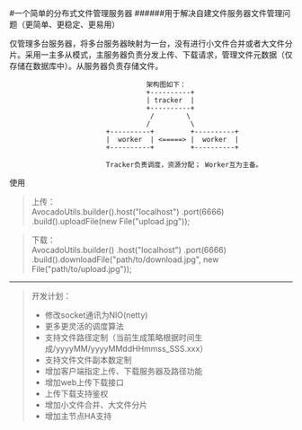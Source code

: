 #一个简单的分布式文件管理服务器
######用于解决自建文件服务器文件管理问题（更简单、更稳定、更易用）


仅管理多台服务器，将多台服务器映射为一台，没有进行小文件合并或者大文件分片。采用一主多从模式，主服务器负责分发上传、下载请求，管理文件元数据（仅存储在数据库中）。从服务器负责存储文件。


                                      架构图如下：
                                      +----------+
                                      | tracker  |  
                                      +----------+
                                       /        \
                                      /          \
                            +----------+         +----------+
                            |  worker  | <=====> |  worker  |  
                            +----------+         +----------+
                            
                            Tracker负责调度，资源分配； Worker互为主备。

使用
>上传：  
AvocadoUtils.builder().host("localhost")
                .port(6666)
                .build().uploadFile(new File("upload.jpg"));

>下载：  
AvocadoUtils.builder()
                .host("localhost")
                .port(6666)
                .build().downloadFile("path/to/download.jpg", new File("path/to/upload.jpg"));

---

>开发计划：
>- 修改socket通讯为NIO(netty)
>- 更多更灵活的调度算法
>- 支持文件路径定制（当前生成策略根据时间生成/yyyyMM/yyyyMMddHHmmss_SSS.xxx）
>- 支持文件文件副本数定制
>- 增加客户端指定上传、下载服务器及路径功能
>- 增加web上传下载接口
>- 上传下载支持鉴权
>- 增加小文件合并、大文件分片
>- 增加主节点HA支持
